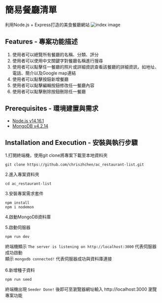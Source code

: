 # 簡易餐廳清單
利用Node.js + Express打造的美食餐廳網站
![index image](https://github.com/chriszychen/ac_restaurant-list/blob/main/index.PNG)
## Features - 專案功能描述
1. 使用者可以總覽所有餐廳的名稱、分類、評分
2. 使用者可以使用中文關鍵字對餐廳名稱進行搜尋
3. 使用者可以點擊任一餐廳的照片或詳細資訊查看該餐廳的詳細資訊，如地址、電話、簡介以及Google map連結
4. 使用者可以點擊按鈕新增餐廳
5. 使用者可以點擊編輯按鈕修改任一餐廳內容
6. 使用者可以點擊刪除按鈕刪除任一餐廳

## Prerequisites - 環境建置與需求

* [Node.js v14.16.1](https://nodejs.org/en/)
* [MongoDB v4.2.14](https://www.mongodb.com/try/download/community)

## Installation and Execution - 安裝與執行步驟
1.打開終端機，使用git clone將專案下載至本地資料夾
```
git clone https://github.com/chriszhchen/ac_restaurant-list.git
```

2.進入專案資料夾
```
cd ac_restaurant-list
```

3.安裝專案需求套件
```
npm install 
npm i nodemon
```

4.啟動MongoDB資料庫<br/>

5.啟動伺服器
```
npm run dev
```

終端機顯示 ```The server is listening on http://localhost:3000``` 代表伺服器成功啟動<br/>
顯示 ```mongodb connected!``` 代表伺服器成功與資料庫連接 <br/>
<br/>
6.新增種子資料
```
npm run seed
```
終端機出現 ```Seeder Done!``` 後即可至瀏覽器網址輸入 http://localhost:3000 瀏覽專案功能
